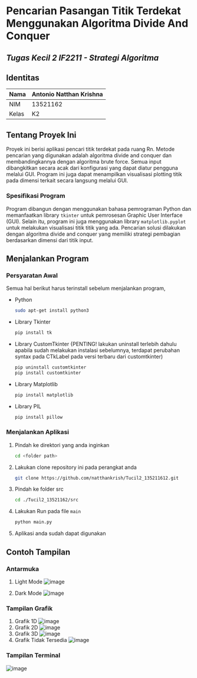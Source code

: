 # Pencarian Pasangan Titik Terdekat Menggunakan Algoritma Divide And Conquer
## *Tugas Kecil 2 IF2211 - Strategi Algoritma*

## Identitas 
 | Nama | Antonio Natthan Krishna |
 |-----|-------|
 | NIM  | 13521162 |
 |Kelas | K2|


<!-- ABOUT THE PROJECT -->
## Tentang Proyek Ini

Proyek ini berisi aplikasi pencari titik terdekat pada ruang Rn. Metode pencarian yang digunakan adalah algoritma divide and conquer dan membandingkannya dengan algoritma brute force. Semua input dibangkitkan secara acak dari konfigurasi yang dapat diatur pengguna melalui GUI.  Program ini juga dapat menampilkan visualisasi plotting titik pada dimensi terkait secara langsung melalui GUI. 

### Spesifikasi Program

Program dibangun dengan menggunakan bahasa pemrograman Python dan memanfaatkan library `tkinter` untuk pemrosesan Graphic User Interface (GUI). Selain itu, program ini juga menggunakan library `matplotlib.pyplot` untuk melakukan visualisasi titik titik yang ada. Pencarian solusi dilakukan dengan algoritma divide and conquer yang memiliki strategi pembagian berdasarkan dimensi dari titik input.

## Menjalankan Program 


### Persyaratan Awal

Semua hal berikut harus terinstall sebelum menjalankan program,
* Python
  ```sh
  sudo apt-get install python3
  ```
* Library Tkinter
  ```sh
  pip install tk
  ```
* Library CustomTkinter {PENTING! lakukan uninstall terlebih dahulu apabila sudah melakukan instalasi sebelumnya, terdapat perubahan syntax pada CTkLabel pada versi terbaru dari customtkinter)
  ```sh
  pip uninstall customtkinter
  pip install customtkinter
  ```
* Library Matplotlib
  ```sh
  pip install matplotlib
  ```
* Library PIL
  ```sh
  pip install pillow 
  ```

### Menjalankan Aplikasi

1. Pindah ke direktori yang anda inginkan
   ```sh
   cd <folder path>
   ```
2. Lakukan clone repository ini pada perangkat anda
   ```sh
   git clone https://github.com/natthankrish/Tucil2_135211612.git
   ```
3. Pindah ke folder src
   ```sh
   cd ./Tucil2_13521162/src
   ```
4. Lakukan Run pada file `main`
   ```sh
   python main.py
   ```
4. Aplikasi anda sudah dapat digunakan


## Contoh Tampilan

### Antarmuka
1. Light Mode
   ![image](https://user-images.githubusercontent.com/92136335/221856779-14703947-80da-49a0-82eb-933e0b4c1e67.png)

3. Dark Mode
   ![image](https://user-images.githubusercontent.com/92136335/221856735-5aece151-cad5-4ef9-8617-43d0e55b0e54.png)


### Tampilan Grafik
1. Grafik 1D
   ![image](https://user-images.githubusercontent.com/92136335/221857427-7a184457-eef7-4224-bc09-5ff9ea96435b.png)
2. Grafik 2D
   ![image](https://user-images.githubusercontent.com/92136335/221857350-f012aa77-ac44-4e89-a0ed-8ae5defb0d16.png)
3. Grafik 3D
   ![image](https://user-images.githubusercontent.com/92136335/221856991-97258f8b-15f0-4c38-91a3-b61dca58a71f.png)
4. Grafik Tidak Tersedia
   ![image](https://user-images.githubusercontent.com/92136335/221857199-2fb148ab-7148-4c69-9ffe-3eae555327c5.png)

### Tampilan Terminal
![image](https://user-images.githubusercontent.com/92136335/221857654-0cf9e0e9-b6ce-434f-a905-7161735ee73f.png)

